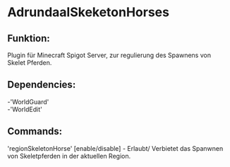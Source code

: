 # AdrundaalSkeketonHorses

## Funktion:
Plugin für Minecraft Spigot Server, zur regulierung des Spawnens von Skelet Pferden.

## Dependencies:
-'WorldGuard'\
-'WorldEdit'

## Commands:
'regionSkeletonHorse' [enable/disable] - Erlaubt/ Verbietet das Spanwnen von Skeletpferden in der aktuellen Region.
